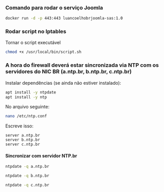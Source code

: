 ### Comando para rodar o serviço Joomla

```bash
docker run -d -p 443:443 luancoelhobrjoomla-sas:1.0
```

### Rodar script no Iptables

Tornar o script executável

```bash
chmod +x /usr/local/bin/script.sh
```

### A hora do firewall deverá estar sincronizada via NTP com os servidores do NIC BR (a.ntp.br, b.ntp.br, c.ntp.br)

Instalar dependências (se ainda não estiver instalado):

```bash
apt install -y ntpdate
apt install -y ntp
```

No arquivo seguinte:

```bash
nano /etc/ntp.conf
```

Escreve isso:

```
server a.ntp.br
server b.ntp.br
server c.ntp.br
```

<!-- iptables -A INPUT -p udp --sport 123 -j ACCEPT
iptables -A OUTPUT -p udp --dport 123 -j ACCEPT
ntpq -p -->

#### Sincronizar com servidor NTP.br

```bash
ntpdate -q a.ntp.br
```

```bash
ntpdate -q b.ntp.br
```

```bash
ntpdate -q c.ntp.br
```
